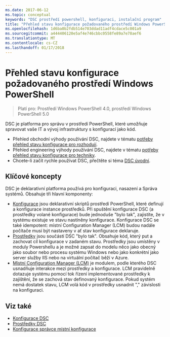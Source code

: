 ```yaml
---
ms.date: 2017-06-12
ms.topic: conceptual
keywords: "DSC prostředí powershell, konfiguraci, instalační program"
title: "Přehled stavu konfigurace požadovaného prostředí Windows PowerShell"
ms.openlocfilehash: 1d6ba0b2fdb514e703ddad11adf4cdace5c001a9
ms.sourcegitcommit: a444406120e5af4e746cbbc0558fe89a7e78aef6
ms.translationtype: MT
ms.contentlocale: cs-CZ
ms.lasthandoff: 01/17/2018
---
```

# <a name="windows-powershell-desired-state-configuration-overview"></a>Přehled stavu konfigurace požadovaného prostředí Windows PowerShell 

> Platí pro: Prostředí Windows PowerShell 4.0, prostředí Windows PowerShell 5.0

DSC je platforma pro správu v prostředí PowerShell, které umožňuje spravovat vaše IT a vývoj infrastruktury s konfigurací jako kód.

- Přehled obchodní výhody používání DSC, najdete v tématu [potřeby přehled stavu konfigurace pro rozhodují](decisionMaker.md).
- Přehled engineering výhody používání DSC, najdete v tématu [potřeby přehled stavu konfigurace pro techniky](DscForEngineers.md).
- Chcete-li začít rychle používat DSC, přečtěte si téma [DSC úvodní](quickStart.md).

## <a name="key-concepts"></a>Klíčové koncepty

DSC je deklarativní platforma používá pro konfiguraci, nasazení a Správa systémů. Obsahuje tři hlavní komponenty:

- [Konfigurace](configurations.md) jsou deklarativní skriptů prostředí PowerShell, které definují a konfigurace instance prostředků.
    Při spuštění konfigurace DSC (a prostředky volané konfigurace) bude jednoduše "bylo tak", zajistíte, že v systému existuje ve stavu nastíněny konfigurace. 
    Konfigurace DSC se také idempotent: místní Configuration Manager (LCM) budou nadále počítače musí být nastaveny v ať stav konfigurace deklaruje.
- [Prostředky](resources.md) jsou součástí DSC "bylo tak". Obsahuje kód, který put a zachovat cíl konfigurace v zadaném stavu. 
    Prostředky jsou umístěny v moduly Powershellu a je možné zapsat do modelu něco jako obecný jako soubor nebo procesu systému Windows nebo jako konkrétní jako server služby IIS nebo na virtuální počítač běží v Azure.
- [Místní Configuration Manager (LCM)](metaConfig.md) je modulem, podle kterého DSC usnadňuje interakce mezi prostředky a konfigurace. 
    LCM pravidelně dotazuje systému pomocí tok řízení implementované prostředky k zajištění, že se zachová stav definovaný konfigurace. 
    Pokud systém nemá dostatek stavu, LCM volá kód v prostředky usnadnit "," závislosti na konfiguraci. 

## <a name="see-also"></a>Viz také

- [Konfigurace DSC](configurations.md)
- [Prostředky DSC](resources.md)
- [Konfigurace správce místní konfigurace](metaConfig.md)

